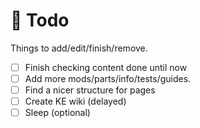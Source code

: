 # 🤺 Todo

Things to add/edit/finish/remove.

* [ ] Finish checking content done until now
* [ ] Add more mods/parts/info/tests/guides.
* [ ] Find a nicer structure for pages
* [ ] Create KE wiki (delayed)
* [ ] Sleep (optional)

